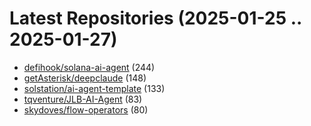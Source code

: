 # Latest Repositories (2025-01-25 .. 2025-01-27)

- [defihook/solana-ai-agent](https://github.com/defihook/solana-ai-agent) (244)
- [getAsterisk/deepclaude](https://github.com/getAsterisk/deepclaude) (148)
- [solstation/ai-agent-template](https://github.com/solstation/ai-agent-template) (133)
- [tqventure/JLB-AI-Agent](https://github.com/tqventure/JLB-AI-Agent) (83)
- [skydoves/flow-operators](https://github.com/skydoves/flow-operators) (80)
